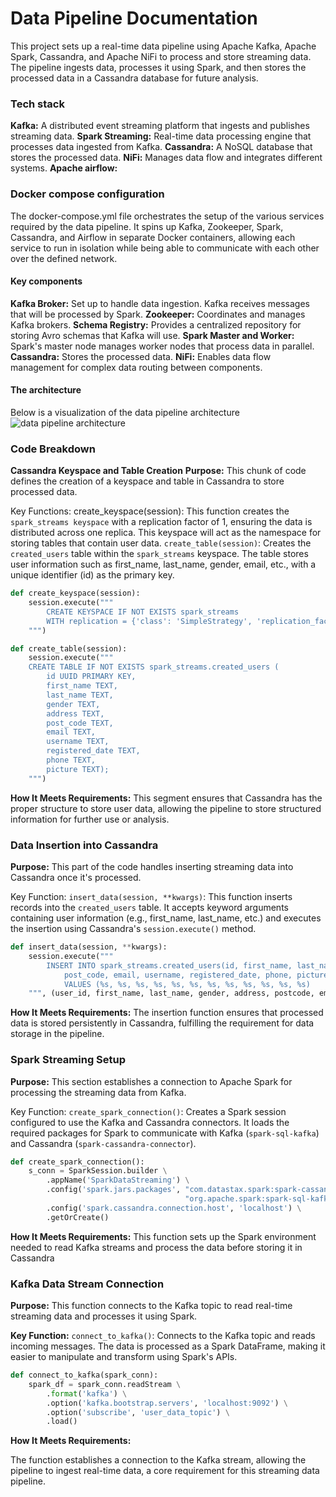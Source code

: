 # Data Pipeline Documentation
This project sets up a real-time data pipeline using Apache Kafka, Apache Spark, Cassandra, and Apache NiFi to process and store streaming data. The pipeline ingests data, processes it using Spark, and then stores the processed data in a Cassandra database for future analysis.

### Tech stack
**Kafka:** A distributed event streaming platform that ingests and publishes streaming data.
**Spark Streaming:** Real-time data processing engine that processes data ingested from Kafka.
**Cassandra:** A NoSQL database that stores the processed data.
**NiFi:** Manages data flow and integrates different systems.
**Apache airflow:**

### Docker compose configuration
The docker-compose.yml file orchestrates the setup of the various services required by the data pipeline. It spins up Kafka, Zookeeper, Spark, Cassandra, and Airflow in separate Docker containers, allowing each service to run in isolation while being able to communicate with each other over the defined network.

#### Key components
**Kafka Broker:** Set up to handle data ingestion. Kafka receives messages that will be processed by Spark.
**Zookeeper:** Coordinates and manages Kafka brokers.
**Schema Registry:** Provides a centralized repository for storing Avro schemas that Kafka will use.
**Spark Master and Worker:** Spark's master node manages worker nodes that process data in parallel.
**Cassandra:** Stores the processed data.
**NiFi:** Enables data flow management for complex data routing between components.

#### The architecture
Below is a visualization of the data pipeline architecture
![data pipeline architecture]()


### Code Breakdown
**Cassandra Keyspace and Table Creation**
**Purpose:**
This chunk of code defines the creation of a keyspace and table in Cassandra to store processed data.

Key Functions:
create_keyspace(session):
This function creates the `spark_streams keyspace` with a replication factor of 1, ensuring the data is distributed across one replica.
This keyspace will act as the namespace for storing tables that contain user data.
`create_table(session)`:
Creates the `created_users` table within the `spark_streams` keyspace.
The table stores user information such as first_name, last_name, gender, email, etc., with a unique identifier (id) as the primary key.

```python
def create_keyspace(session):
    session.execute("""
        CREATE KEYSPACE IF NOT EXISTS spark_streams
        WITH replication = {'class': 'SimpleStrategy', 'replication_factor': '1'};
    """)

def create_table(session):
    session.execute("""
    CREATE TABLE IF NOT EXISTS spark_streams.created_users (
        id UUID PRIMARY KEY,
        first_name TEXT,
        last_name TEXT,
        gender TEXT,
        address TEXT,
        post_code TEXT,
        email TEXT,
        username TEXT,
        registered_date TEXT,
        phone TEXT,
        picture TEXT);
    """)
```
**How It Meets Requirements:**
This segment ensures that Cassandra has the proper structure to store user data, allowing the pipeline to store structured information for further use or analysis.

### Data Insertion into Cassandra
**Purpose:**
This part of the code handles inserting streaming data into Cassandra once it's processed.

Key Function:
`insert_data(session, **kwargs)`:
This function inserts records into the `created_users` table.
It accepts keyword arguments containing user information (e.g., first_name, last_name, etc.) and executes the insertion using Cassandra's `session.execute()` method.

```python
def insert_data(session, **kwargs):
    session.execute("""
        INSERT INTO spark_streams.created_users(id, first_name, last_name, gender, address, 
            post_code, email, username, registered_date, phone, picture)
            VALUES (%s, %s, %s, %s, %s, %s, %s, %s, %s, %s, %s, %s)
    """, (user_id, first_name, last_name, gender, address, postcode, email, username, dob, registered_date, phone, picture))
```

**How It Meets Requirements:**
The insertion function ensures that processed data is stored persistently in Cassandra, fulfilling the requirement for data storage in the pipeline.

### Spark Streaming Setup
**Purpose:**
This section establishes a connection to Apache Spark for processing the streaming data from Kafka.

Key Function:
`create_spark_connection()`:
Creates a Spark session configured to use the Kafka and Cassandra connectors.
It loads the required packages for Spark to communicate with Kafka (`spark-sql-kafka`) and Cassandra (`spark-cassandra-connector`).

```python
def create_spark_connection():
    s_conn = SparkSession.builder \
        .appName('SparkDataStreaming') \
        .config('spark.jars.packages', "com.datastax.spark:spark-cassandra-connector_2.13:3.4.1,"
                                       "org.apache.spark:spark-sql-kafka-0-10_2.13:3.4.1") \
        .config('spark.cassandra.connection.host', 'localhost') \
        .getOrCreate()
```
**How It Meets Requirements:**
This function sets up the Spark environment needed to read Kafka streams and process the data before storing it in Cassandra

### Kafka Data Stream Connection
**Purpose:**
This function connects to the Kafka topic to read real-time streaming data and processes it using Spark.

**Key Function:**
`connect_to_kafka()`:
Connects to the Kafka topic and reads incoming messages.
The data is processed as a Spark DataFrame, making it easier to manipulate and transform using Spark's APIs.

```python
def connect_to_kafka(spark_conn):
    spark_df = spark_conn.readStream \
        .format('kafka') \
        .option('kafka.bootstrap.servers', 'localhost:9092') \
        .option('subscribe', 'user_data_topic') \
        .load()
```
**How It Meets Requirements:**

The function establishes a connection to the Kafka stream, allowing the pipeline to ingest real-time data, a core requirement for this streaming data pipeline.
